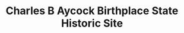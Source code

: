 ---
layout: repo
title: "Charles B Aycock Birthplace State Historic Site"
id: 5557
permalink: repos/5557/
---